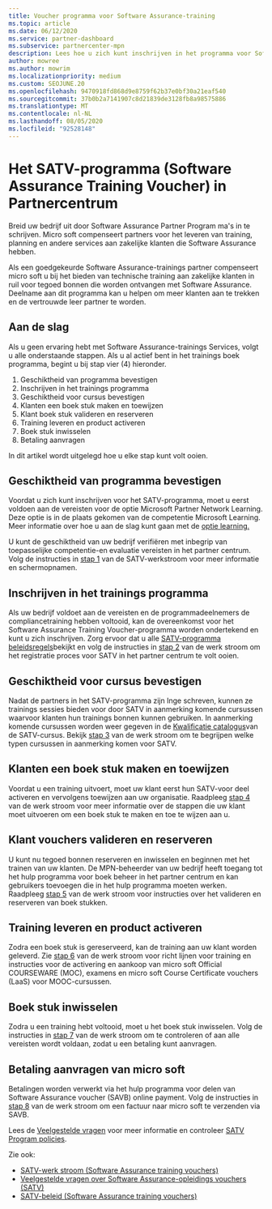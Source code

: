 ```yaml
---
title: Voucher programma voor Software Assurance-training
ms.topic: article
ms.date: 06/12/2020
ms.service: partner-dashboard
ms.subservice: partnercenter-mpn
description: Lees hoe u zich kunt inschrijven in het programma voor Software Assurance-trainings Programma's, zodat u gecompenseerd krijgt voor het leveren van training en het plannen van zakelijke klanten.
author: mowree
ms.author: mowrim
ms.localizationpriority: medium
ms.custom: SEOJUNE.20
ms.openlocfilehash: 9470918fd868d9e8759f62b37e0bf30a21eaf540
ms.sourcegitcommit: 37b0b2a7141907c8d21839de3128fb8a98575886
ms.translationtype: MT
ms.contentlocale: nl-NL
ms.lasthandoff: 08/05/2020
ms.locfileid: "92528148"
---
```

# <a name="software-assurance-training-voucher-satv-program-in-partner-center"></a>Het SATV-programma (Software Assurance Training Voucher) in Partnercentrum

Breid uw bedrijf uit door Software Assurance Partner Program ma's in te schrijven. Micro soft compenseert partners voor het leveren van training, planning en andere services aan zakelijke klanten die Software Assurance hebben.

Als een goedgekeurde Software Assurance-trainings partner compenseert micro soft u bij het bieden van technische training aan zakelijke klanten in ruil voor tegoed bonnen die worden ontvangen met Software Assurance. Deelname aan dit programma kan u helpen om meer klanten aan te trekken en de vertrouwde leer partner te worden.

## <a name="get-started"></a>Aan de slag

Als u geen ervaring hebt met Software Assurance-trainings Services, volgt u alle onderstaande stappen. Als u al actief bent in het trainings boek programma, begint u bij stap vier (4) hieronder. 

1. Geschiktheid van programma bevestigen
2. Inschrijven in het trainings programma
3. Geschiktheid voor cursus bevestigen
4. Klanten een boek stuk maken en toewijzen
5. Klant boek stuk valideren en reserveren
6. Training leveren en product activeren
7. Boek stuk inwisselen
8. Betaling aanvragen

In dit artikel wordt uitgelegd hoe u elke stap kunt volt ooien.

## <a name="confirm-program-eligibility"></a>Geschiktheid van programma bevestigen

Voordat u zich kunt inschrijven voor het SATV-programma, moet u eerst voldoen aan de vereisten voor de optie Microsoft Partner Network Learning. Deze optie is in de plaats gekomen van de competentie Microsoft Learning. Meer informatie over hoe u aan de slag kunt gaan met de [optie learning.](https://partner.microsoft.com/membership/learning-partners)

U kunt de geschiktheid van uw bedrijf verifiëren met inbegrip van toepasselijke competentie-en evaluatie vereisten in het partner centrum. Volg de instructies in [stap 1](https://query.prod.cms.rt.microsoft.com/cms/api/am/binary/RE4s3bB) van de SATV-werkstroom voor meer informatie en schermopnamen.

## <a name="enroll-in-the-training-program"></a>Inschrijven in het trainings programma

Als uw bedrijf voldoet aan de vereisten en de programmadeelnemers de compliancetraining hebben voltooid, kan de overeenkomst voor het Software Assurance Training Voucher-programma worden ondertekend en kunt u zich inschrijven. Zorg ervoor dat u alle [SATV-programma beleidsregels](https://query.prod.cms.rt.microsoft.com/cms/api/am/binary/RE3koEP)bekijkt en volg de instructies in [stap 2](https://query.prod.cms.rt.microsoft.com/cms/api/am/binary/RE4s3bB) van de werk stroom om het registratie proces voor SATV in het partner centrum te volt ooien.


## <a name="confirm-course-eligibility"></a>Geschiktheid voor cursus bevestigen
Nadat de partners in het SATV-programma zijn Inge schreven, kunnen ze trainings sessies bieden voor door SATV in aanmerking komende cursussen waarvoor klanten hun trainings bonnen kunnen gebruiken. In aanmerking komende cursussen worden weer gegeven in de [Kwalificatie catalogus](https://savl-catalog.microsoft.com/)van de SATV-cursus. Bekijk [stap 3](https://query.prod.cms.rt.microsoft.com/cms/api/am/binary/RE4s3bB) van de werk stroom om te begrijpen welke typen cursussen in aanmerking komen voor SATV.

## <a name="have-customer-create-and-assign-voucher"></a>Klanten een boek stuk maken en toewijzen

Voordat u een training uitvoert, moet uw klant eerst hun SATV-voor deel activeren en vervolgens toewijzen aan uw organisatie. Raadpleeg [stap 4](https://query.prod.cms.rt.microsoft.com/cms/api/am/binary/RE4s3bB) van de werk stroom voor meer informatie over de stappen die uw klant moet uitvoeren om een boek stuk te maken en toe te wijzen aan u.

## <a name="validate-and-reserve-customer-vouchers"></a>Klant vouchers valideren en reserveren

U kunt nu tegoed bonnen reserveren en inwisselen en beginnen met het trainen van uw klanten. De MPN-beheerder van uw bedrijf heeft toegang tot het hulp programma voor boek beheer in het partner centrum en kan gebruikers toevoegen die in het hulp programma moeten werken. Raadpleeg [stap 5](https://query.prod.cms.rt.microsoft.com/cms/api/am/binary/RE4s3bB) van de werk stroom voor instructies over het valideren en reserveren van boek stukken.

## <a name="deliver-training-and-activate-product"></a>Training leveren en product activeren

Zodra een boek stuk is gereserveerd, kan de training aan uw klant worden geleverd. Zie [stap 6](https://query.prod.cms.rt.microsoft.com/cms/api/am/binary/RE4s3bB) van de werk stroom voor richt lijnen voor training en instructies voor de activering en aankoop van micro soft Official COURSEWARE (MOC), examens en micro soft Course Certificate vouchers (LaaS) voor MOOC-cursussen.

## <a name="redeem-voucher"></a>Boek stuk inwisselen

Zodra u een training hebt voltooid, moet u het boek stuk inwisselen. Volg de instructies in [stap 7](https://query.prod.cms.rt.microsoft.com/cms/api/am/binary/RE4s3bB) van de werk stroom om te controleren of aan alle vereisten wordt voldaan, zodat u een betaling kunt aanvragen. 


## <a name="request-payment-from-microsoft"></a>Betaling aanvragen van micro soft

Betalingen worden verwerkt via het hulp programma voor delen van Software Assurance voucher (SAVB) online payment. Volg de instructies in [stap 8](https://query.prod.cms.rt.microsoft.com/cms/api/am/binary/RE4s3bB) van de werk stroom om een factuur naar micro soft te verzenden via SAVB. 

Lees de [Veelgestelde vragen](https://query.prod.cms.rt.microsoft.com/cms/api/am/binary/RE3kz5o) voor meer informatie en controleer [SATV Program policies](https://query.prod.cms.rt.microsoft.com/cms/api/am/binary/RE3koEP).

Zie ook:

- [SATV-werk stroom (Software Assurance training vouchers)](https://query.prod.cms.rt.microsoft.com/cms/api/am/binary/RE4s3bB)
- [Veelgestelde vragen over Software Assurance-opleidings vouchers (SATV)](https://query.prod.cms.rt.microsoft.com/cms/api/am/binary/RE3kz5o)
- [SATV-beleid (Software Assurance training vouchers)](https://query.prod.cms.rt.microsoft.com/cms/api/am/binary/RE3koEP)
